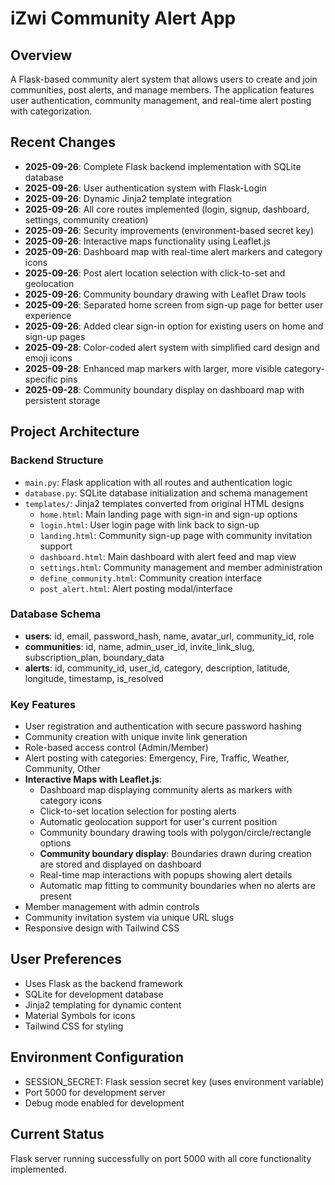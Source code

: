 # iZwi Community Alert App

## Overview
A Flask-based community alert system that allows users to create and join communities, post alerts, and manage members. The application features user authentication, community management, and real-time alert posting with categorization.

## Recent Changes
- **2025-09-26**: Complete Flask backend implementation with SQLite database
- **2025-09-26**: User authentication system with Flask-Login
- **2025-09-26**: Dynamic Jinja2 template integration
- **2025-09-26**: All core routes implemented (login, signup, dashboard, settings, community creation)
- **2025-09-26**: Security improvements (environment-based secret key)
- **2025-09-26**: Interactive maps functionality using Leaflet.js
- **2025-09-26**: Dashboard map with real-time alert markers and category icons
- **2025-09-26**: Post alert location selection with click-to-set and geolocation
- **2025-09-26**: Community boundary drawing with Leaflet Draw tools
- **2025-09-26**: Separated home screen from sign-up page for better user experience
- **2025-09-26**: Added clear sign-in option for existing users on home and sign-up pages
- **2025-09-28**: Color-coded alert system with simplified card design and emoji icons
- **2025-09-28**: Enhanced map markers with larger, more visible category-specific pins
- **2025-09-28**: Community boundary display on dashboard map with persistent storage

## Project Architecture
### Backend Structure
- `main.py`: Flask application with all routes and authentication logic
- `database.py`: SQLite database initialization and schema management
- `templates/`: Jinja2 templates converted from original HTML designs
  - `home.html`: Main landing page with sign-in and sign-up options
  - `login.html`: User login page with link back to sign-up
  - `landing.html`: Community sign-up page with community invitation support
  - `dashboard.html`: Main dashboard with alert feed and map view
  - `settings.html`: Community management and member administration
  - `define_community.html`: Community creation interface
  - `post_alert.html`: Alert posting modal/interface

### Database Schema
- **users**: id, email, password_hash, name, avatar_url, community_id, role
- **communities**: id, name, admin_user_id, invite_link_slug, subscription_plan, boundary_data
- **alerts**: id, community_id, user_id, category, description, latitude, longitude, timestamp, is_resolved

### Key Features
- User registration and authentication with secure password hashing
- Community creation with unique invite link generation
- Role-based access control (Admin/Member)
- Alert posting with categories: Emergency, Fire, Traffic, Weather, Community, Other
- **Interactive Maps with Leaflet.js**:
  - Dashboard map displaying community alerts as markers with category icons
  - Click-to-set location selection for posting alerts
  - Automatic geolocation support for user's current position
  - Community boundary drawing tools with polygon/circle/rectangle options
  - **Community boundary display**: Boundaries drawn during creation are stored and displayed on dashboard
  - Real-time map interactions with popups showing alert details
  - Automatic map fitting to community boundaries when no alerts are present
- Member management with admin controls
- Community invitation system via unique URL slugs
- Responsive design with Tailwind CSS

## User Preferences
- Uses Flask as the backend framework
- SQLite for development database
- Jinja2 templating for dynamic content
- Material Symbols for icons
- Tailwind CSS for styling

## Environment Configuration
- SESSION_SECRET: Flask session secret key (uses environment variable)
- Port 5000 for development server
- Debug mode enabled for development

## Current Status
Flask server running successfully on port 5000 with all core functionality implemented.